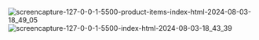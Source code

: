 ![screencapture-127-0-0-1-5500-product-items-index-html-2024-08-03-18_49_05](https://github.com/user-attachments/assets/aa37631f-1ce6-4023-96e6-c9b32d99c545)
![screencapture-127-0-0-1-5500-index-html-2024-08-03-18_43_39](https://github.com/user-attachments/assets/f17f85f9-67f6-4e6a-a4ab-f183ce60171c)
